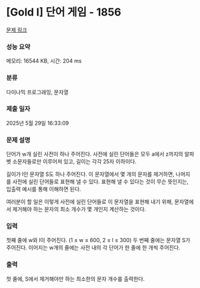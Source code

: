 # [Gold I] 단어 게임 - 1856 

[문제 링크](https://www.acmicpc.net/problem/1856) 

### 성능 요약

메모리: 16544 KB, 시간: 204 ms

### 분류

다이나믹 프로그래밍, 문자열

### 제출 일자

2025년 5월 29일 16:33:09

### 문제 설명

<p>단어가 w개 실린 사전이 하나 주어진다. 사전에 실린 단어들은 모두 a에서 z까지의 알파벳 소문자들로만 이루어져 있고, 길이는 각각 25자 이하이다.</p>

<p>길이가 l인 문자열 S도 하나 주어진다. 이 문자열에서 몇 개의 문자를 제거하면, 나머지를 사전에 실린 단어들로 표현해 낼 수 있다. 표현해 낼 수 있다는 것이 무슨 뜻인지는, 입출력 예시를 통해 이해하면 된다.</p>

<p>여러분이 할 일은 이렇게 사전에 실린 단어들로 이 문자열을 표현해 내기 위해, 문자열에서 제거해야 하는 문자의 최소 개수가 몇 개인지 계산하는 것이다.</p>

### 입력 

 <p>첫째 줄에 w와 l이 주어진다. (1 ≤ w ≤ 600, 2 ≤ l ≤ 300) 두 번째 줄에는 문자열 S가 주어진다. 이어지는 w개의 줄에는 사전 내의 각 단어가 한 줄에 한 개씩 주어진다.</p>

### 출력 

 <p>첫 줄에, S에서 제거해야만 하는 최소한의 문자 개수를 출력한다.</p>

